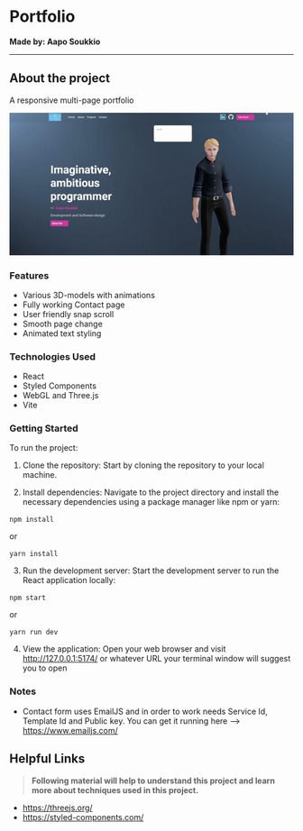 # Portfolio


**Made by: Aapo Soukkio**

***

## About the project

A responsive multi-page portfolio

![Demo GIF](public/img/presentation_gif.gif)

### Features

- Various 3D-models with animations
- Fully working Contact page 
- User friendly snap scroll 
- Smooth page change
- Animated text styling

### Technologies Used

- React
- Styled Components
- WebGL and Three.js
- Vite

### Getting Started

To run the project:

1. Clone the repository: Start by cloning the repository to your local machine.

2. Install dependencies: Navigate to the project directory and install the necessary dependencies using a package manager like npm or yarn:
```
npm install
```
or
```
yarn install
```

3. Run the development server: Start the development server to run the React application locally:
```
npm start
```
or
```
yarn run dev
```

4. View the application: Open your web browser and visit http://127.0.0.1:5174/ or whatever URL your terminal window will suggest you to open

### Notes

- Contact form uses EmailJS and in order to work needs Service Id, Template Id and Public key. You can get it running here  --> https://www.emailjs.com/
## Helpful Links

> **Following material will help to understand this project and learn more about techniques used in this project.**


- https://threejs.org/
- https://styled-components.com/
